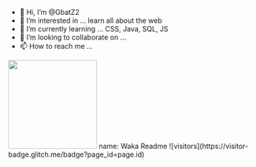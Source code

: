 - 👋 Hi, I’m @GbatZ2
- 👀 I’m interested in ... learn all about the web
- 🌱 I’m currently learning ... CSS, Java, SQL, JS
- 💞️ I’m looking to collaborate on ...
- 📫 How to reach me ...


<img height="180em" src="https://github-readme-stats.vercel.app/api?username=Gapur&show_icons=true&hide_border=true&&count_private=true&include_all_commits=true" />
name: Waka Readme
![visitors](https://visitor-badge.glitch.me/badge?page_id=page.id)
